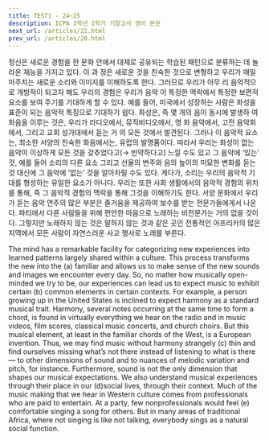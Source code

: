 ```yaml
---
title: TEST1 - 24~25
description: ICPA 3학년 1학기 기말고사 영어 본문
next_url: /articles/22.html
prev_url: /articles/20.html
---
```


정신은 새로운 경험을 한 문화 안에서 대체로 공유되는 학습된 패턴으로 분류하는 데 놀라운 재능을 가지고 있다. 이 과 정은 새로운 것을 친숙한 것으로 변형하고 우리가 매일 마주치는 새로운 소리와 이미지를 이해하도록 한다. 그러므로 우리가 아무 리 음악적으로 개방적이 되고자 해도 우리의 경험은 우리가 음악 이 특정한 맥락에서 특정한 보편적 요소를 보여 주기를 기대하게 할 수 있다. 예를 들어, 미국에서 성장하는 사람은 화성을 표준이 되는 음악적 특징으로 기대하기 쉽다. 화성은, 즉 몇 개의 음이 동시에 발생하 여 화음을 이루는 것은, 우리가 라디오에서, 뮤직비디오에서, 영 화 음악에서, 고전 음악회에서, 그리고 교회 성가대에서 듣는 거 의 모든 것에서 발견된다. 그러나 이 음악적 요소는, 최소한 서양의 친숙한 화음에서는, 유럽의 발명품이다. 따라서 우리는 화성이 없는 음악이 이상하게 모든 것을 갖추었다고(→ 빈약하다고) 느낄 수도 있고 그 음악에 ‘있는’ 것, 예를 들어 소리의 다른 요소 그리고 선율의 변주와 음의 높이의 미묘한 변화를 듣는 것 대신에 그 음악에 ‘없는’ 것을 알아차릴 수도 있다. 게다가, 소리는 우리의 음악적 기대를 형성하는 유일한 요소가 아니다. 우리는 또한 사회 생활에서의 음악적 경험의 위치를 통해, 즉 그 음악적 경험의 맥락을 통해 그것을 이해하기도 한다. 서양 문화에서 우리가 듣는 음악 연주의 많은 부분은 즐거움을 제공하여 보수를 받는 전문가들에게서 나온다. 파티에서 다른 사람들을 위해 편안한 마음으로 노래하는 비전문가는 거의 없을 것이다. 그렇지만 노래하지 않는 것은 말하지 않는 것과 같은 곳인 전통적인 아프리카의 많은 지역에서 모든 사람이 자연스러운 사교 행사로 노래를 부른다.

The mind has a remarkable facility for categorizing new experiences into learned patterns largely shared within a culture. This process transforms the new into the (a) familiar and allows us to make sense of the new sounds and images we encounter every day. So, no matter how musically open-minded we try to be, our experiences can lead us to expect music to exhibit certain (b) common elements in certain contexts. For example, a person growing up in the United States is inclined to expect harmony as a standard musical trait. Harmony, several notes occurring at the same time to form a chord, is found in virtually everything we hear on the radio and in music videos, film scores, classical music concerts, and church choirs. But this musical element, at least in the familiar chords of the West, is a European invention. Thus, we may find music without harmony strangely (c) thin and find ourselves missing what’s not there instead of listening to what is there— to other dimensions of sound and to nuances of melodic variation and pitch, for instance. Furthermore, sound is not the only dimension that shapes our musical expectations. We also understand musical experiences through their place in our (d)social lives, through their context. Much of the music making that we hear in Western culture comes from professionals who are paid to entertain. At a party, few nonprofessionals would feel (e) comfortable singing a song for others. But in many areas of traditional Africa, where not singing is like not talking, everybody sings as a natural social function.
